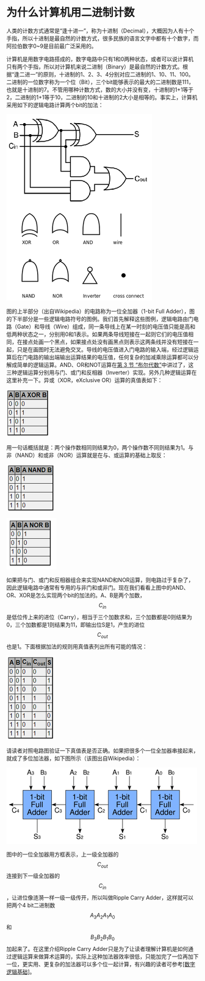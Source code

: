 # 为什么计算机用二进制计数

人类的计数方式通常是“逢十进一”，称为十进制（Decimal），大概因为人有十个手指，所以十进制是最自然的计数方式，很多民族的语言文字中都有十个数字，而阿拉伯数字0~9是目前最广泛采用的。

计算机是用数字电路搭成的，数字电路中只有1和0两种状态，或者可以说计算机只有两个手指，所以对计算机来说二进制（Binary）是最自然的计数方式。根据“逢二进一”的原则，十进制的1、2、3、4分别对应二进制的1、10、11、100。二进制的一位数字称为一个位（Bit），三个bit能够表示的最大的二进制数是111，也就是十进制的7。不管用哪种计数方式，数的大小并没有变，十进制的1+1等于2，二进制的1+1等于10，二进制的10和十进制的2大小是相等的。事实上，计算机采用如下的逻辑电路计算两个bit的加法：

![1-bit Full Adder](../../.gitbook/assets/image%20%285%29.png)

 图的上半部分（出自Wikipedia）的电路称为一位全加器（1-bit Full Adder），图的下半部分是一些逻辑电路符号的图例。我们首先解释这些图例，逻辑电路由门电路（Gate）和导线（Wire）组成，同一条导线上在某一时刻的电压值只能是高和低两种状态之一，分别用0和1表示。如果两条导线短接在一起则它们的电压值相同，在接点处画一个黑点，如果接点处没有画黑点则表示这两条线并没有短接在一起，只是在画图时无法避免交叉。导线的电压值进入门电路的输入端，经过逻辑运算后在门电路的输出端输出运算结果的电压值，任何复杂的加减乘除运算都可以分解成简单的逻辑运算。AND、OR和NOT运算在[第 3 节 “布尔代数”](https://akaedu.github.io/book/ch04s03.html#cond.bool)中讲过了，这三种逻辑运算分别用与门、或门和反相器（Inverter）实现。另外几种逻辑运算在这里补充一下。异或（XOR，eXclusive OR）运算的真值表如下：

![XOR&#x7684;&#x771F;&#x503C;&#x8868;](../../.gitbook/assets/image.png)

用一句话概括就是：两个操作数相同则结果为0，两个操作数不同则结果为1。与非（NAND）和或非（NOR）运算就是在与、或运算的基础上取反：

![NAND&#x7684;&#x771F;&#x503C;&#x8868;](../../.gitbook/assets/image%20%286%29.png)

![NOR&#x7684;&#x771F;&#x503C;&#x8868;](../../.gitbook/assets/image%20%281%29.png)

如果把与门、或门和反相器组合来实现NAND和NOR运算，则电路过于复杂了，因此逻辑电路中通常有专用的与非门和或非门。现在我们看看上图中的AND、OR、XOR是怎么实现两个bit的加法的。A、B是两个加数， $$C_{in}$$ 是低位传上来的进位（Carry），相当于三个加数求和，三个加数都是0则结果为0，三个加数都是1则结果为11，即输出位S是1，产生的进位$$C_{out}$$也是1。下面根据加法的规则用真值表列出所有可能的情况：

![1-bit Full Adder&#x7684;&#x771F;&#x503C;&#x8868;](../../.gitbook/assets/image%20%287%29.png)

请读者对照电路图验证一下真值表是否正确。如果把很多个一位全加器串接起来，就成了多位加法器，如下图所示（该图出自Wikipedia）：

![4-bit Ripple Carry Adder](../../.gitbook/assets/image%20%2812%29.png)

图中的一位全加器用方框表示，上一级全加器的$$C_{out}$$连接到下一级全加器的 $$C_{in}$$ ，让进位像涟漪一样一级一级传开，所以叫做Ripple Carry Adder，这样就可以把两个4 bit二进制数 $$A_3A_2A_1A_0$$ 和 $$B_3B_2B_1B_0$$ 加起来了。在这里介绍Ripple Carry Adder只是为了让读者理解计算机是如何通过逻辑运算来做算术运算的，实际上这种加法器效率很低，只能加完了一位再加下一位，更实用、更复杂的加法器可以多个位一起计算，有兴趣的读者可参考[\[数字逻辑基础\]](../../appendix/reference.md#shu-zi-luo-ji-ji-chu-fundamentals-of-digital-logic-with-vhdl-design-stephen-brown-he-zvonko-vranesic-2)。  




